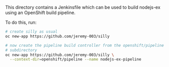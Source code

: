 This directory contains a Jenkinsfile which can be used to build
nodejs-ex using an OpenShift build pipeline.

To do this, run:

```bash
# create silly as usual
oc new-app https://github.com/jeremy-003/silly

# now create the pipeline build controller from the openshift/pipeline
# subdirectory
oc new-app https://github.com/jeremy-003/silly \
  --context-dir=openshift/pipeline --name nodejs-ex-pipeline
```
